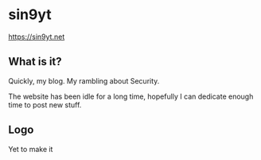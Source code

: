 # sin9yt

https://sin9yt.net

## What is it?

Quickly, my blog. My rambling about Security.

The website has been idle for a long time, hopefully I can dedicate enough time to post new stuff.

## Logo

Yet to make it
